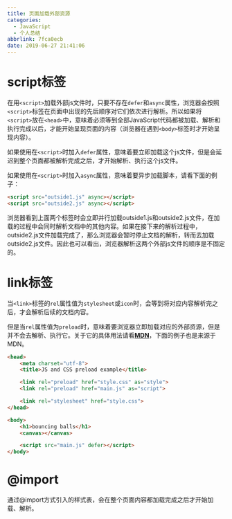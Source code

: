 ```yaml
---
title: 页面加载外部资源
categories:
  - JavaScript
  - 个人总结
abbrlink: 7fca0ecb
date: 2019-06-27 21:41:06
---
```


# script标签

在用`<script>`加载外部js文件时，只要不存在`defer`和`async`属性，浏览器会按照`<script>`标签在页面中出现的先后顺序对它们依次进行解析。所以如果将`<script>`放在`<head>`中，意味着必须等到全部JavaScript代码都被加载、解析和执行完成以后，才能开始呈现页面的内容（浏览器在遇到`<body>`标签时才开始呈现内容）。

如果使用在`<script>`时加入`defer`属性，意味着要立即加载这个js文件，但是会延迟到整个页面都被解析完成之后，才开始解析、执行这个js文件。

如果使用在`<script>`时加入`async`属性，意味着要异步加载脚本，请看下面的例子：

```html
<script src="outside1.js" async></script>
<script src="outside2.js" async></script>
```

浏览器看到上面两个标签时会立即并行加载outside1.js和outside2.js文件，在加载的过程中会同时解析文档中的其他内容。如果在接下来的解析过程中，outside2.js文件加载完成了，那么浏览器会暂时停止文档的解析，转而去加载outside2.js文件。因此也可以看出，浏览器解析这两个外部js文件的顺序是不固定的。

# link标签

当`<link>`标签的`rel`属性值为`stylesheet`或`icon`时，会等到将对应内容解析完之后，才会解析后续的文档内容。

但是当`rel`属性值为`preload`时，意味着要浏览器立即加载对应的外部资源，但是并不会去解析、执行它。关于它的具体用法请看[**MDN**](https://developer.mozilla.org/en-US/docs/Web/HTML/Preloading_content)，下面的例子也是来源于MDN。

```html
<head>
    <meta charset="utf-8">
    <title>JS and CSS preload example</title>

    <link rel="preload" href="style.css" as="style">
    <link rel="preload" href="main.js" as="script">

    <link rel="stylesheet" href="style.css">
</head>

<body>
    <h1>bouncing balls</h1>
    <canvas></canvas>

    <script src="main.js" defer></script>
</body>
```

# @import

通过@import方式引入的样式表，会在整个页面内容都加载完成之后才开始加载、解析。
